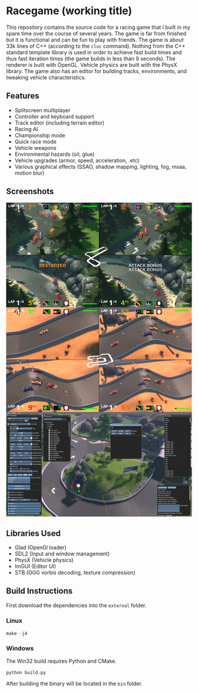 # Racegame (working title)

This repository contains the source code for a racing game that I built in my spare time over the course of several years.
The game is far from finished but it is functional and can be fun to play with friends.
The game is about 33k lines of C++ (according to the `cloc` command). Nothing from the C++ standard template library
is used in order to achieve fast build times and thus fast iteration times (the game builds in less than 9 seconds).
The renderer is built with OpenGL.
Vehicle physics are built with the PhysX library. The game also has an editor for building tracks, environments, and tweaking
vehicle characteristics.

## Features

- Splitscreen multiplayer
- Controller and keyboard support
- Track editor (including terrain editor)
- Racing AI
- Championship mode
- Quick race mode
- Vehicle weapons
- Environmental hazards (oil, glue)
- Vehicle upgrades (armor, speed, acceleration, .etc)
- Various graphical effects (SSAO, shadow mapping, lighting, fog, msaa, motion blur)

## Screenshots

![](racegame.jpg)


## Libraries Used

- Glad (OpenGl loader)
- SDL2 (Input and window management)
- PhysX (Vehicle physics)
- ImGUI (Editor UI)
- STB (OGG vorbis decoding, texture compression)

## Build Instructions

First download the dependencies into the `external` folder.

### Linux

```
make -j4
```

### Windows

The Win32 build requires Python and CMake.
```
python build.py 
```

After building the binary will be located in the `bin` folder.